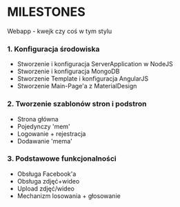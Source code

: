 # MILESTONES #

Webapp - kwejk czy coś w tym stylu

### 1. Konfiguracja środowiska ###

* Stworzenie i konfiguracja ServerApplication w NodeJS
* Stworzenie i konfiguracja MongoDB
* Stworzenie Template i konfiguracja AngularJS
* Stworzenie Main-Page'a z MaterialDesign

### 2. Tworzenie szablonów stron i podstron ###

* Strona główna
* Pojedynczy 'mem'
* Logowanie + rejestracja
* Dodawanie 'mema'

### 3. Podstawowe funkcjonalności ###

* Obsługa Facebook'a
* Obsługa zdjęć+wideo
* Upload zdjęć/wideo
* Mechanizm losowania + głosowanie